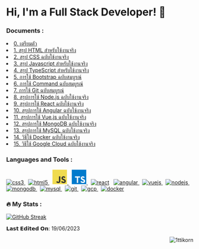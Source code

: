 # Hi, I'm a Full Stack Developer! 👋

<p align="left">
</p>


<h3 align="left">Documents :</h3
  
- <a href="https://github.com/1ttikorn/document-git">0. เตรียมตัว</a>
- <a href="https://github.com/1ttikorn/document-git">1. สรุป HTML สำหรับใช้งานจริง</a>
- <a href="https://github.com/1ttikorn/">2. สรุป CSS ฉบับใช้งานจริง</a>
- <a href="https://github.com/1ttikorn/">3. สรุป Javascript สำหรับใช้งานจริง</a>
- <a href="https://github.com/1ttikorn/">4. สรุป TypeScript สำหรับใช้งานจริง</a>
- <a href="https://github.com/1ttikorn/">5. การใช้ Bootstrap ฉบับสมบูรณ์</a>
- <a href="https://github.com/1ttikorn/">6. การใช้ Command ฉบับสมบูรณ์</a>
- <a href="https://github.com/1ttikorn/">7. การใช้ Git ฉบับสมบูรณ์</a>
- <a href="https://github.com/1ttikorn/">8. สรุปการใช้ Node.js ฉบับใช้งานจริง</a>
- <a href="https://github.com/1ttikorn/">9. สรุปการใช้ React ฉบับใช้งานจริง</a>
- <a href="https://github.com/1ttikorn/">10. สรุปการใช้ Angular ฉบับใช้งานจริง</a>
- <a href="https://github.com/1ttikorn/">11. สรุปการใช้ Vue.js ฉบับใช้งานจริง</a>
- <a href="https://github.com/1ttikorn/">12. สรุปการใช้ MongoDB ฉบับใช้งานจริง</a>
- <a href="https://github.com/1ttikorn/">13. สรุปการใช้ MySQL ฉบับใช้งานจริง</a>
- <a href="https://github.com/1ttikorn/">14. วิธีใช้ Docker ฉบับใช้งานจริง</a>
- <a href="https://github.com/1ttikorn/">15. วิธีใช้ Google Cloud ฉบับใช้งานจริง</a>



<h3 align="left">Languages and Tools :</h3

<a href="https://www.w3schools.com/css/" target="_blank" rel="noreferrer"> <img src="https://cdn-icons-png.flaticon.com/512/732/732190.png" alt="css3" width="40" height="40"/> </a> &nbsp; <a href="https://www.w3.org/html/" target="_blank" rel="noreferrer"> <img src="https://cdn-icons-png.flaticon.com/512/732/732212.png" alt="html5" width="40" height="40"/> </a> &nbsp; <a href="https://developer.mozilla.org/en-US/docs/Web/JavaScript" target="_blank" rel="noreferrer"> <img src="https://raw.githubusercontent.com/devicons/devicon/master/icons/javascript/javascript-original.svg" alt="javascript" width="40" height="40"/> </a> &nbsp; <a href="https://www.typescriptlang.org/" target="_blank" rel="noreferrer"> <img src="https://raw.githubusercontent.com/devicons/devicon/master/icons/typescript/typescript-original.svg" alt="typescript" width="40" height="40"/> </a> &nbsp; <a href="https://reactjs.org/" target="_blank" rel="noreferrer"> <img src="https://upload.wikimedia.org/wikipedia/commons/a/a7/React-icon.svg" alt="react" width="40" height="40"/></a> &nbsp; <a href="https://angular.io" target="_blank" rel="noreferrer"> <img src="https://seeklogo.com/images/A/angular-icon-logo-9946B9795D-seeklogo.com.png" alt="angular" width="40" height="40"/> </a> &nbsp; <a href="https://vuejs.org/" target="_blank" rel="noreferrer"> <img src="https://upload.wikimedia.org/wikipedia/commons/9/95/Vue.js_Logo_2.svg" alt="vuejs" width="40" height="40"/> </a> &nbsp; <a href="https://nodejs.org" target="_blank" rel="noreferrer"> <img src="https://cdn.iconscout.com/icon/free/png-256/free-node-js-1174925.png?f=webp&w=256" alt="nodejs" width="40" height="40"/> </a> &nbsp; <a href="https://www.mongodb.com/" target="_blank" rel="noreferrer"> <img src="https://emanueleciriachi.net/wp-content/uploads/2019/01/logo-mongodb-png-mongodb-logo-png-400.png" alt="mongodb" width="41" height="41"/> </a> &nbsp; <a href="https://www.mysql.com/" target="_blank" rel="noreferrer"> <img src="https://img.uxwing.com/wp-content/themes/uxwing/download/brands-social-media/mysql-icon.svg" alt="mysql" width="40" height="40"/> </a> &nbsp; <a href="https://git-scm.com/" target="_blank" rel="noreferrer"> <img src="https://www.vectorlogo.zone/logos/git-scm/git-scm-icon.svg" alt="git" width="40" height="40"/> </a> &nbsp; <a href="https://cloud.google.com" target="_blank" rel="noreferrer"> <img src="https://www.vectorlogo.zone/logos/google_cloud/google_cloud-icon.svg" alt="gcp" width="40" height="40"/> </a> &nbsp; <a href="https://www.docker.com/" target="_blank" rel="noreferrer"> <img src="https://seeklogo.com/images/K/kubernetes-logo-3A67038EAB-seeklogo.com.png" alt="docker" width="40" height="40"/> </a>




### :fire: My Stats :
[![GitHub Streak](https://streak-stats.demolab.com?user=1ttikorn&hide_border=true&type=png)](https://git.io/streak-stats)

<p>𝗟𝗮𝘀𝘁 𝗘𝗱𝗶𝘁𝗲𝗱 𝗢𝗻: 19/06/2023</p> 

<img src="https://komarev.com/ghpvc/?username=1ttikorn&label=Profile%20views&color=0e75b6&style=flat"  align="right" alt="1ttikorn" /> </p>


